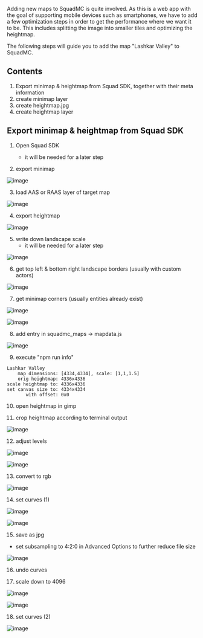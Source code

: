 Adding new maps to SquadMC is quite involved. As this is a web app with the goal of supporting mobile devices such as smartphones, we have to add a few optimization steps in order to get the performance where we want it to be. This includes splitting the image into smaller tiles and optimizing the heightmap.

The following steps will guide you to add the map "Lashkar Valley" to SquadMC.

## Contents

1. Export minimap & heightmap from Squad SDK, together with their meta information
2. create minimap layer
3. create heightmap.jpg
4. create heightmap layer

## Export minimap & heightmap from Squad SDK

1. Open Squad SDK
   * it will be needed for a later step

2. export minimap

![image](https://user-images.githubusercontent.com/9431420/90961022-21bd9c80-e4a6-11ea-82da-935d969a5f94.png)

3. load AAS or RAAS layer of target map

![image](https://user-images.githubusercontent.com/9431420/90961057-73662700-e4a6-11ea-9375-ee5b422fe7f9.png)

4. export heightmap

![image](https://user-images.githubusercontent.com/9431420/90961104-ccce5600-e4a6-11ea-9da4-efba4f9f8f47.png)

5. write down landscape scale
   * it will be needed for a later step

![image](https://user-images.githubusercontent.com/9431420/90961157-36e6fb00-e4a7-11ea-87b7-5be7cb252cf5.png)

6. get top left & bottom right landscape borders (usually with custom actors)

![image](https://user-images.githubusercontent.com/9431420/90961227-b1b01600-e4a7-11ea-851a-876dcdd9a535.png)

7. get minimap corners (usually entities already exist)

![image](https://user-images.githubusercontent.com/9431420/90961285-13708000-e4a8-11ea-9dbe-46e1bc926db6.png)

![image](https://user-images.githubusercontent.com/9431420/90961289-1cf9e800-e4a8-11ea-9d67-31e1e3c6029d.png)

8. add entry in squadmc_maps -> mapdata.js

![image](https://user-images.githubusercontent.com/9431420/90961524-f0df6680-e4a9-11ea-8e94-ea27427147fd.png)

9. execute "npm run info"
```
Lashkar Valley
    map dimensions: [4334,4334], scale: [1,1,1.5]
    orig heightmap: 4336x4336
scale heightmap to: 4336x4336
set canvas size to: 4334x4334
       with offset: 0x0
```
10. open heightmap in gimp

11. crop heightmap according to terminal output

![image](https://user-images.githubusercontent.com/9431420/90961583-369c2f00-e4aa-11ea-890c-d881d004ae2d.png)

12. adjust levels

![image](https://user-images.githubusercontent.com/9431420/90961785-83ccd080-e4ab-11ea-92fe-eaacebd1d553.png)

![image](https://user-images.githubusercontent.com/9431420/90961638-a4e0f180-e4aa-11ea-82d3-fce982ab8708.png)

13. convert to rgb

![image](https://user-images.githubusercontent.com/9431420/90961665-dbb70780-e4aa-11ea-9610-f34641bd8cf4.png)

14. set curves (1)

![image](https://user-images.githubusercontent.com/9431420/90961794-9e9f4500-e4ab-11ea-9f0e-b3b3ed574726.png)

![image](https://user-images.githubusercontent.com/9431420/90961813-c68ea880-e4ab-11ea-99f6-5410206e49b4.png)

15. save as jpg
   * set subsampling to 4:2:0 in Advanced Options to further reduce file size

![image](https://user-images.githubusercontent.com/9431420/90961730-33ee0980-e4ab-11ea-9c40-9640ef09cbf6.png)

16. undo curves

17. scale down to 4096

![image](https://user-images.githubusercontent.com/9431420/90961750-541dc880-e4ab-11ea-89aa-6c9f4a5bc4c6.png)

![image](https://user-images.githubusercontent.com/9431420/90961760-65ff6b80-e4ab-11ea-81e0-e8b6b7415a0f.png)

18. set curves (2)

![image](https://user-images.githubusercontent.com/9431420/90961821-d3ab9780-e4ab-11ea-842a-8118009b698e.png)